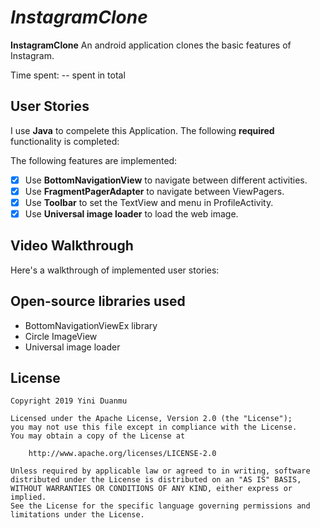 # *InstagramClone*

**InstagramClone** An android application clones the basic features of Instagram.

Time spent: -- spent in total

## User Stories

I use **Java** to compelete this Application. The following **required** functionality is completed:

<!--* [X] User can **scroll through all the articles** find from the New York Times Database API
* [X] User can **Endlessly get the data in the server** to find their interested articles.
* [X] User can According to the their interesting topic to show the articles and store these information **use preference** .
* [X] Even though there is no network available, the user can also see the same articles list as they loaded last time.
* [X] Use the **DatePicker** to pick the begin date of the articles list.
* [X] User can use **SearchView** to find their interested articles by using keywords.
* [X] For each article displayed, user can see the details of the articles.
  * [X] Use **WebView** to display the selected article.
  * [X] User can **share the article's url**.
* [X] Layout is optimized with the **RecyclerView** pattern.-->

<!--The following **optional** features are implemented:-->

<!--* [X] User can **swipe-to-refresh** latest stream to get the latest articles.
* [X] The lateset articles will be stored in the **Realm Database**.
* [X] Display a **loading indicator** during loading.
* [X] Display the empty view for empty results.
* [X] Improved the user interface through styling and coloring.
	* [X] Use different view type for article with image and without image.
	* [X] Add margin or padding for each elements in article item.
	* [X] Custom the background the color of article list.-->

The following features are implemented:

* [X] Use **BottomNavigationView** to navigate between different activities.
* [X] Use **FragmentPagerAdapter** to navigate between ViewPagers.
* [X] Use **Toolbar** to set the TextView and menu in ProfileActivity.
* [X] Use **Universal image loader** to load the web image.

<!--* [X] Use **ViewModel** and **LiveData** to optimize the Architecture.
* [X] Use **BindingAdapter** and **data transform** to bind the data and reduce codes.
* [X] Use **Realm Database** and **LiveData** to generate our database and get the data in the database.
* [X] Use **async-http** to fetch the data online.
* [X] Allow user to view details of the article using WebView to show the web page within a separate fragment.
* [X] Use a **DialogFragment** to show the preference settings.
* [X] Allow users to share the url of the articles.
* [X] Apply the popular [Data-binding library](https://developer.android.com/topic/libraries/data-binding) to reduce boilerplate code.
* [X] Apply the images of the articles using **Glide** transformations.
* [X] Use the CardView to show the articles list.
* [X] Use the **SwipeRefreshLayout** allow user to pull to refresh the articles.-->


## Video Walkthrough

Here's a walkthrough of implemented user stories:

<!--![Video Walkthrough 1](show_FindArticles.gif)-->

## Open-source libraries used

- BottomNavigationViewEx library
- Circle ImageView
- Universal image loader



## License

    Copyright 2019 Yini Duanmu

    Licensed under the Apache License, Version 2.0 (the "License");
    you may not use this file except in compliance with the License.
    You may obtain a copy of the License at

        http://www.apache.org/licenses/LICENSE-2.0

    Unless required by applicable law or agreed to in writing, software
    distributed under the License is distributed on an "AS IS" BASIS,
    WITHOUT WARRANTIES OR CONDITIONS OF ANY KIND, either express or implied.
    See the License for the specific language governing permissions and
    limitations under the License.